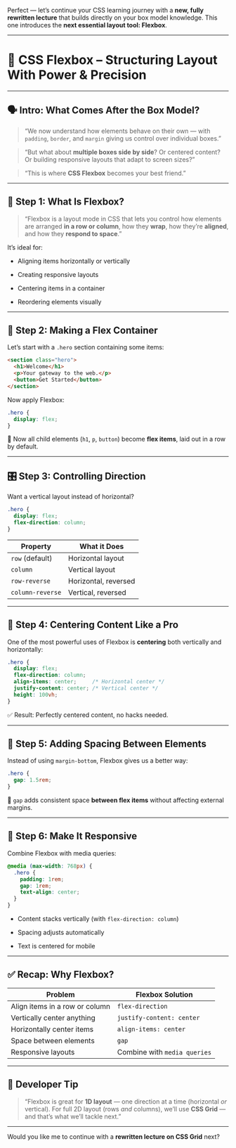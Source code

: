 Perfect — let’s continue your CSS learning journey with a **new, fully rewritten lecture** that builds directly on your box model knowledge. This one introduces the **next essential layout tool: Flexbox**.

---

# 🎯 CSS Flexbox – Structuring Layout With Power & Precision

---

## 🗣️ Intro: What Comes After the Box Model?

> “We now understand how elements behave on their own — with `padding`, `border`, and `margin` giving us control over individual boxes.”

> “But what about **multiple boxes side by side**? Or centered content? Or building responsive layouts that adapt to screen sizes?”

> “This is where **CSS Flexbox** becomes your best friend.”

---

## 🔧 Step 1: What Is Flexbox?

> “Flexbox is a layout mode in CSS that lets you control how elements are arranged **in a row or column**, how they **wrap**, how they’re **aligned**, and how they **respond to space**.”

It’s ideal for:

- Aligning items horizontally or vertically
    
- Creating responsive layouts
    
- Centering items in a container
    
- Reordering elements visually
    

---

## 🧪 Step 2: Making a Flex Container

Let’s start with a `.hero` section containing some items:

```html
<section class="hero">
  <h1>Welcome</h1>
  <p>Your gateway to the web.</p>
  <button>Get Started</button>
</section>
```

Now apply Flexbox:

```css
.hero {
  display: flex;
}
```

🎯 Now all child elements (`h1`, `p`, `button`) become **flex items**, laid out in a row by default.

---

## 🎛️ Step 3: Controlling Direction

Want a vertical layout instead of horizontal?

```css
.hero {
  display: flex;
  flex-direction: column;
}
```

|Property|What it Does|
|---|---|
|`row` (default)|Horizontal layout|
|`column`|Vertical layout|
|`row-reverse`|Horizontal, reversed|
|`column-reverse`|Vertical, reversed|

---

## 🎯 Step 4: Centering Content Like a Pro

One of the most powerful uses of Flexbox is **centering** both vertically and horizontally:

```css
.hero {
  display: flex;
  flex-direction: column;
  align-items: center;     /* Horizontal center */
  justify-content: center; /* Vertical center */
  height: 100vh;
}
```

✅ Result: Perfectly centered content, no hacks needed.

---

## 🎨 Step 5: Adding Spacing Between Elements

Instead of using `margin-bottom`, Flexbox gives us a better way:

```css
.hero {
  gap: 1.5rem;
}
```

🧠 `gap` adds consistent space **between flex items** without affecting external margins.

---

## 📱 Step 6: Make It Responsive

Combine Flexbox with media queries:

```css
@media (max-width: 768px) {
  .hero {
    padding: 1rem;
    gap: 1rem;
    text-align: center;
  }
}
```

- Content stacks vertically (with `flex-direction: column`)
    
- Spacing adjusts automatically
    
- Text is centered for mobile
    

---

## ✅ Recap: Why Flexbox?

|Problem|Flexbox Solution|
|---|---|
|Align items in a row or column|`flex-direction`|
|Vertically center anything|`justify-content: center`|
|Horizontally center items|`align-items: center`|
|Space between elements|`gap`|
|Responsive layouts|Combine with `media queries`|

---

## 🧠 Developer Tip

> “Flexbox is great for **1D layout** — one direction at a time (horizontal _or_ vertical). For full 2D layout (rows _and_ columns), we’ll use **CSS Grid** — and that’s what we’ll tackle next.”

---

Would you like me to continue with a **rewritten lecture on CSS Grid** next?